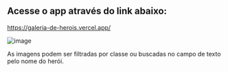 <h2>Acesse o app através do link abaixo:</h2>

https://galeria-de-herois.vercel.app/

![image](https://user-images.githubusercontent.com/124162412/227316629-dc2c5b1e-56cf-4799-b661-8550246acf40.png)

As imagens podem ser filtradas por classe ou buscadas no campo de texto pelo nome do herói.
